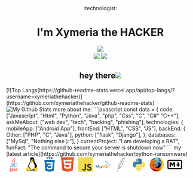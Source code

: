 <div align="center">
:technologist:
<h1>I'm Xymeria the HACKER</h1>
<img src="https://media.giphy.com/media/TyNiKSSbpMcoveJ75f/giphy.gif" width="300"/><br>
<a href="https://stackoverflow.com/users/17726057/xymeria"><img width="50" src="https://cdn3.iconfinder.com/data/icons/popular-services-brands-vol-2/512/stackoverflow-512.png"></img></a>
<a href="xymeria@gmx.com"><img src="https://cdn4.iconfinder.com/data/icons/address-book-providers-in-colors/512/gmx-512.png" width="50"></img></a>
<h2>hey there<img src="https://media.giphy.com/media/hvRJCLFzcasrR4ia7z/giphy.gif" width="30px"></img></h2>
</div>
[![Top Langs(https://github-readme-stats.vercel.app/api/top-langs/?username=xymeriathehacker)](https://github.com/xymeriathehacker/github-readme-stats)
<img src="https://github-readme-stats.vercel.app/api?username=xymeriathehacker&amp;show_icons=true&amp;" alt="My Github Stats">  
more about me:  
```javascript
const data = {  
  code: ["Javascript", "Html", "Python", "Java", "php", "Css", "C", "C#" "C++"],  
    askMeAbout: ["web dev", "tech", "hacking", "phishing"],  
    technologies: {  
        mobileApp: ["Android App"],  
        frontEnd: ["HTML", "CSS", "JS"], 
        backEnd: {  
            Other: ["PHP", "C", "Java"],  
            python: ["flask", "Django"],  
        },
        databases: ["MySql", "Nothing else ):"],
    }  
currentProject: "I am developing a RAT",  
funFact: "The command to secure your server is shutdown now"  
```
my  [latest article](https://github.com/xymeriathehacker/python-ransomware)
  
<div>
  <img src="https://github.com/devicons/devicon/blob/master/icons/java/java-original-wordmark.svg" title="Java" alt="Java" width="40" height="40"/>&nbsp;
  <img src="https://raw.githubusercontent.com/devicons/devicon/1119b9f84c0290e0f0b38982099a2bd027a48bf1/icons/linux/linux-original.svg" title="Linux" alt="Linux" width="40" height="40"/>&nbsp;
  <img src="https://github.com/devicons/devicon/blob/master/icons/css3/css3-plain-wordmark.svg"  title="CSS3" alt="CSS" width="40" height="40"/>&nbsp;
  <img src="https://github.com/devicons/devicon/blob/master/icons/html5/html5-original.svg" title="HTML5" alt="HTML" width="40" height="40"/>&nbsp;
  <img src="https://github.com/devicons/devicon/blob/master/icons/javascript/javascript-original.svg" title="JavaScript" alt="JavaScript" width="40" height="40"/>&nbsp;
  <img src="https://github.com/devicons/devicon/blob/master/icons/mysql/mysql-original-wordmark.svg" title="MySQL"  alt="MySQL" width="40" height="40"/>&nbsp;
  <img src="https://raw.githubusercontent.com/devicons/devicon/1119b9f84c0290e0f0b38982099a2bd027a48bf1/icons/apache/apache-line.svg" title="Apache"  alt="Apache" width="40" height="40"/>&nbsp;
  <img src="https://raw.githubusercontent.com/devicons/devicon/1119b9f84c0290e0f0b38982099a2bd027a48bf1/icons/python/python-original.svg" title="Python"  alt="Python" width="40" height="40"/>&nbsp;
  <img src="https://raw.githubusercontent.com/devicons/devicon/1119b9f84c0290e0f0b38982099a2bd027a48bf1/icons/firefox/firefox-original.svg" title="Firefox"  alt="Firefox" width="40" height="40"/>&nbsp;
  <img src="https://raw.githubusercontent.com/devicons/devicon/1119b9f84c0290e0f0b38982099a2bd027a48bf1/icons/markdown/markdown-original.svg" title="Markdown"  alt="Markdown" width="40" height="40"/>&nbsp;
</div>
